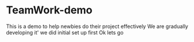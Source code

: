 # TeamWork-demo

This is a demo to help newbies do their project effectively
We are gradually developing it'
we did initial set up first
Ok lets go
